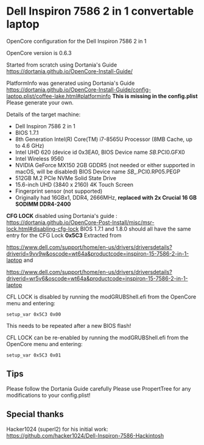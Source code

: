 # Dell Inspiron 7586 2 in 1 convertable laptop
OpenCore configuration for the Dell Inspiron 7586 2 in 1

OpenCore version is 0.6.3

Started from scratch using Dortania's Guide https://dortania.github.io/OpenCore-Install-Guide/

PlatformInfo was generated using Dortania's Guide https://dortania.github.io/OpenCore-Install-Guide/config-laptop.plist/coffee-lake.html#platforminfo
**This is missing in the config.plist** Please generate your own.

Details of the target machine:
- Dell Inspiron 7586 2 in 1
- BIOS 1.7.1
- 8th Generation Intel(R) Core(TM) i7-8565U Processor (8MB Cache, up to 4.6 GHz)
- Intel UHD 620 (device id 0x3EA0, BIOS Device name _SB_.PCI0.GFX0
- Intel Wireless 9560
- NVIDIA GeForce MX150 2GB GDDR5 (not needed or either supported in macOS, will be disabled) BIOS Device name _SB__.PCI0.RP05.PEGP
- 512GB M.2 PCIe NVMe Solid State Drive
- 15.6-inch UHD (3840 x 2160) 4K Touch Screen
- Fingerprint sensor (not supported)
- Originally had 16GBx1, DDR4, 2666MHz, **replaced with 2x Crucial 16 GB SODIMM DDR4-2400**

**CFG LOCK** disabled using Dortania's guide : https://dortania.github.io/OpenCore-Post-Install/misc/msr-lock.html#disabling-cfg-lock
BIOS 1.7.1 and 1.8.0 should all have the same entry for the CFG Lock **0x5C3**
Extracted from 

https://www.dell.com/support/home/en-us/drivers/driversdetails?driverid=9vv9w&oscode=wt64a&productcode=inspiron-15-7586-2-in-1-laptop
and 

https://www.dell.com/support/home/en-us/drivers/driversdetails?driverid=wr5v6&oscode=wt64a&productcode=inspiron-15-7586-2-in-1-laptop

CFL LOCK is disabled by running the modGRUBShell.efi from the OpenCore menu and entering:

```setup_var 0x5C3 0x00```

This needs to be repeated after a new BIOS flash!

CFL LOCK can be re-enabled by running the modGRUBShell.efi from the OpenCore menu and entering:

```setup_var 0x5C3 0x01```

## Tips
Please follow the Dortania Guide carefully
Please use PropertTree for any modifications to your config.plist!

## Special thanks
Hacker1024 (superl2) for his initial work:
https://github.com/hacker1024/Dell-Inspiron-7586-Hackintosh
